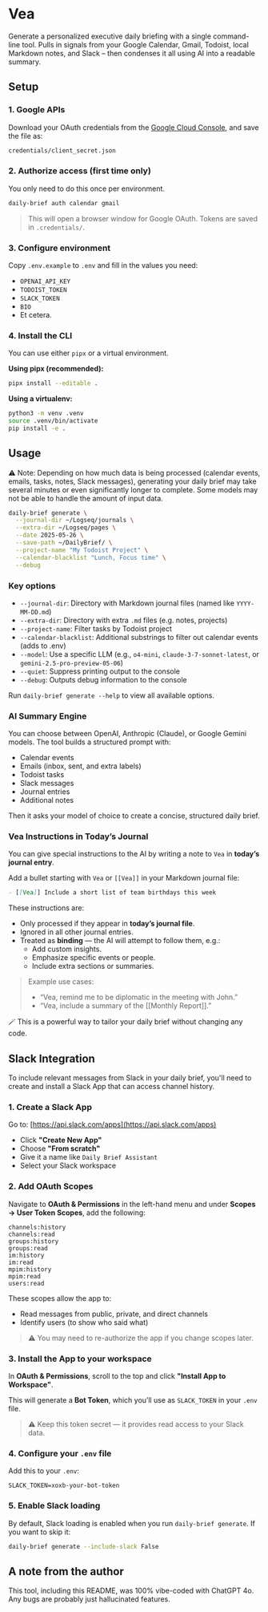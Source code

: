 # Vea

Generate a personalized executive daily briefing with a single command-line tool. Pulls in signals from your Google Calendar, Gmail, Todoist, local Markdown notes, and Slack – then condenses it all using AI into a readable summary.


## Setup

### 1. Google APIs

Download your OAuth credentials from the [Google Cloud Console](https://console.cloud.google.com/apis/credentials), and save the file as:

```bash
credentials/client_secret.json
```

### 2. Authorize access (first time only)

You only need to do this once per environment.

```bash
daily-brief auth calendar gmail
```

> This will open a browser window for Google OAuth. Tokens are saved in `.credentials/`.

### 3. Configure environment

Copy `.env.example` to `.env` and fill in the values you need:

- `OPENAI_API_KEY`
- `TODOIST_TOKEN`
- `SLACK_TOKEN`
- `BIO`
- Et cetera.

### 4. Install the CLI

You can use either `pipx` or a virtual environment.

**Using pipx (recommended):**
```bash
pipx install --editable .
```

**Using a virtualenv:**
```bash
python3 -m venv .venv
source .venv/bin/activate
pip install -e .
```


## Usage

⚠️ Note: Depending on how much data is being processed (calendar events, emails, tasks, notes, Slack messages), generating your daily brief may take several minutes or even significantly longer to complete. Some models may not be able to handle the amount of input data.

```bash
daily-brief generate \
  --journal-dir ~/Logseq/journals \
  --extra-dir ~/Logseq/pages \
  --date 2025-05-26 \
  --save-path ~/DailyBrief/ \
  --project-name "My Todoist Project" \
  --calendar-blacklist "Lunch, Focus time" \
  --debug
```

### Key options

- `--journal-dir`: Directory with Markdown journal files (named like `YYYY-MM-DD.md`)
- `--extra-dir`: Directory with extra `.md` files (e.g. notes, projects)
- `--project-name`: Filter tasks by Todoist project
- `--calendar-blacklist`: Additional substrings to filter out calendar events (adds to .env)
- `--model`: Use a specific LLM (e.g., `o4-mini`, `claude-3-7-sonnet-latest`, or `gemini-2.5-pro-preview-05-06`)
- `--quiet`: Suppress printing output to the console
- `--debug`: Outputs debug information to the console

Run `daily-brief generate --help` to view all available options.

### AI Summary Engine

You can choose between OpenAI, Anthropic (Claude), or Google Gemini models. The tool builds a structured prompt with:

- Calendar events
- Emails (inbox, sent, and extra labels)
- Todoist tasks
- Slack messages
- Journal entries
- Additional notes

Then it asks your model of choice to create a concise, structured daily brief.

### Vea Instructions in Today’s Journal

You can give special instructions to the AI by writing a note to `Vea` in **today’s journal entry**.

Add a bullet starting with `Vea` or `[[Vea]]` in your Markdown journal file:

```markdown
- [[Vea]] Include a short list of team birthdays this week
```

These instructions are:
- Only processed if they appear in **today’s journal file**.
- Ignored in all other journal entries.
- Treated as **binding** — the AI will attempt to follow them, e.g.:
  - Add custom insights.
  - Emphasize specific events or people.
  - Include extra sections or summaries.

> Example use cases:
> - “Vea, remind me to be diplomatic in the meeting with John.”
> - “Vea, include a summary of the [[Monthly Report]].”

🪄 This is a powerful way to tailor your daily brief without changing any code.


## Slack Integration

To include relevant messages from Slack in your daily brief, you'll need to create and install a Slack App that can access channel history.

### 1. Create a Slack App

Go to: [https://api.slack.com/apps](https://api.slack.com/apps)

- Click **"Create New App"**
- Choose **"From scratch"**
- Give it a name like `Daily Brief Assistant`
- Select your Slack workspace

### 2. Add OAuth Scopes

Navigate to **OAuth & Permissions** in the left-hand menu and under **Scopes → User Token Scopes**, add the following:

```
channels:history
channels:read
groups:history
groups:read
im:history
im:read
mpim:history
mpim:read
users:read
```

These scopes allow the app to:
- Read messages from public, private, and direct channels
- Identify users (to show who said what)

> ⚠️ You may need to re-authorize the app if you change scopes later.

### 3. Install the App to your workspace

In **OAuth & Permissions**, scroll to the top and click **"Install App to Workspace"**.

This will generate a **Bot Token**, which you’ll use as `SLACK_TOKEN` in your `.env` file.

> ⚠️ Keep this token secret — it provides read access to your Slack data.

### 4. Configure your `.env` file

Add this to your `.env`:
```env
SLACK_TOKEN=xoxb-your-bot-token
```

### 5. Enable Slack loading

By default, Slack loading is enabled when you run `daily-brief generate`. If you want to skip it:

```bash
daily-brief generate --include-slack False
```


## A note from the author

This tool, including this README, was 100% vibe-coded with ChatGPT 4o. Any bugs are probably just hallucinated features.